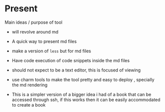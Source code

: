 # Present

Main ideas / purpose of tool

- will revolve around md

- A quick way to present md files

- make a version of `less` but for md files

- Have code execution of code snippets inside the md files

- should not expect to be a text editor, this is focused of viewing

- use charm tools to make the tool pretty and easy to deploy , specially the md
  rendering

- This is a simpler version of a bigger idea i had of a book that can be
  accessed through ssh, if this works then it can be easily accommodated to
  create a book

